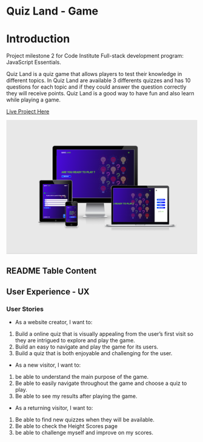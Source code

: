 # Quiz Land - Game

# Introduction
Project milestone 2 for Code Institute Full-stack development program: JavaScript Essentials.

Quiz Land is a quiz game that allows players to test their knowledge in different topics. In Quiz Land are available 3 differents quizzes and has 10 questions for each topic and if they could answer the question correctly they will receive points. Quiz Land is a good way to have fun and also learn while playing a game.

[Live Project Here](https://pedrocristo.github.io/portfolio_project_2/index.html)



<p align="center"><img src="./assets/images/readme/quiz-land-responsiveness.png" alt="Quiz Land webpage on multiple devices"></p>

## README Table Content





## User Experience - UX

 ### User Stories

* As a website creator, I want to:
  
1. Build a online quiz that is visually appealing from the user’s first visit so they are intrigued to explore and play the game.
2. Build an easy to navigate and play the game for its users.
3. Build a quiz that is both enjoyable and challenging for the user.
   
* As a new visitor, I want to:

1. be able to understand the main purpose of the game.
2. Be able to easily navigate throughout the game and choose a quiz to play.
3. Be able to see my results after playing the game.
   
* As a returning visitor, I want to:

1. Be able to find new quizzes when they will be available.
2. Be able to check the Height Scores page
3. be able to challenge myself and improve on my scores.

